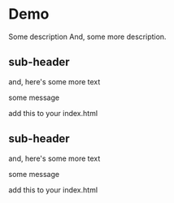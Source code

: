 # Demo

Some description
And, some more description.

## sub-header
and, here's some more text

some message

add this to your index.html

## sub-header
and, here's some more text

some message

add this to your index.html